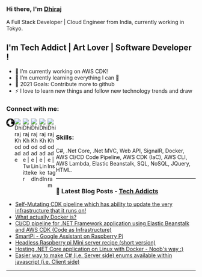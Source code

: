 ### Hi there, I'm [Dhiraj][githubpage] 
A Full Stack Developer | Cloud Engineer from India, currently working in Tokyo.  
## I'm Tech Addict | Art Lover | Software Developer !
- 🔭 I’m currently working on AWS CDK!
- 🌱 I’m currently learning everything I can 🤣
- 🥅 2021 Goals: Contribute more to github
- ⚡ I love to learn new things and follow new technology trends and draw

### Connect with me:

[<img align="left" alt="DhirajKhodade" width="22px" src="https://raw.githubusercontent.com/iconic/open-iconic/master/svg/globe.svg" />][githubpage]
[<img align="left" alt="DhirajKhodade" width="22px" src="https://cdn.jsdelivr.net/npm/simple-icons@v3/icons/blogger.svg" />][website]
[<img align="left" alt="DhirajKhodade | Twitter" width="22px" src="https://cdn.jsdelivr.net/npm/simple-icons@v3/icons/quora.svg" />][quora]
[<img align="left" alt="DhirajKhodade | LinkedIn" width="22px" src="https://cdn.jsdelivr.net/npm/simple-icons@v3/icons/linkedin.svg" />][linkedin]
[<img align="left" alt="DhirajKhodade | LinkedIn" width="22px" src="https://cdn.jsdelivr.net/npm/simple-icons@v3/icons/stackoverflow.svg" />][stackoverflow]
[<img align="left" alt="DhirajKhodade | Instagram" width="22px" src="https://cdn.jsdelivr.net/npm/simple-icons@v3/icons/instagram.svg" />][instagram]

<br />

### Skills:

C#, .Net Core, .Net MVC, Web API, SignalR, Docker, AWS CI/CD Code Pipeline, AWS CDK (IaC), AWS CLI, AWS Lambda, Elastic Beanstalk, SQL, NoSQL, JQuery, HTML.

---

### 📕 Latest Blog Posts - [Tech Addicts][website]
<!-- BLOG-POST-LIST:START -->
- [Self-Mutating CDK pipeline which has ability to update the very infrastructure that it runs on!](https://dontworrygeek.blogspot.com/2020/08/self-mutating-cdk-pipeline-which-has.html)
- [What actually Docker is?](https://dontworrygeek.blogspot.com/2020/03/understanding-what-is-docker.html)
- [CI/CD pipeline for .NET Framework application using Elastic Beanstalk and AWS CDK &lpar;Code as Infrastructure&rpar;](https://dontworrygeek.blogspot.com/2020/02/cicd-pipeline-for-net-framework.html)
- [SmartPi - Google Assistant on Raspberry Pi](https://dontworrygeek.blogspot.com/2017/08/smartpi-google-assistant-on-raspberry-pi.html)
- [Headless Raspberry pi Mini server recipe &lpar;short version&rpar;](https://dontworrygeek.blogspot.com/2017/04/headless-raspberry-pi-mini-server-recipe.html)
- [Hosting .NET Core application on Linux with Docker - Noob&#39;s way :&rpar;](https://dontworrygeek.blogspot.com/2017/02/hosting-net-core-on-linux-with-docker.html)
- [Easier way to make C# &lpar;i.e. Server side&rpar; enums available within javascript &lpar;i.e. Client side&rpar;](https://dontworrygeek.blogspot.com/2015/06/easier-way-to-make-c-ie-server-side.html)
<!-- BLOG-POST-LIST:END -->

---

<!-- <img align="left" alt="dhirajkhodade's Github Stats" src="https://github-readme-stats.vercel.app/api?username=dhirajkhodade&show_icons=true&hide_border=true" /> -->

[website]: http://www.dontworrygeek.com
[githubpage]: https://dhirajkhodade.github.io
[instagram]: https://instagram.com/dhirajkhodade
[linkedin]: https://linkedin.com/in/dhirajkhodade
[quora]: https://www.quora.com/profile/Dhiraj-Khodade
[stackoverflow]: https://stackoverflow.com/users/story/2851319
